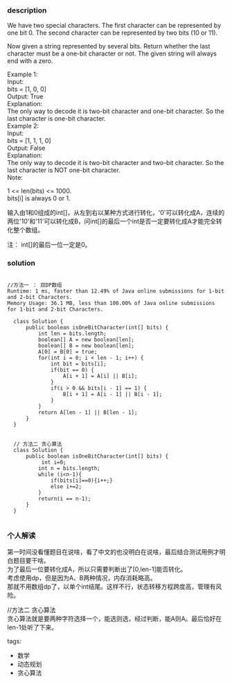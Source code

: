 ### description    
  We have two special characters. The first character can be represented by one bit 0. The second character can be represented by two bits (10 or 11).  
    
  Now given a string represented by several bits. Return whether the last character must be a one-bit character or not. The given string will always end with a zero.  
    
  Example 1:  
  Input:   
  bits = [1, 0, 0]  
  Output: True  
  Explanation:   
  The only way to decode it is two-bit character and one-bit character. So the last character is one-bit character.  
  Example 2:  
  Input:   
  bits = [1, 1, 1, 0]  
  Output: False  
  Explanation:   
  The only way to decode it is two-bit character and two-bit character. So the last character is NOT one-bit character.  
  Note:  
    
  1 <= len(bits) <= 1000.  
  bits[i] is always 0 or 1.  
    
  输入由1和0组成的int[]，从左到右以某种方式进行转化，'0'可以转化成A，连续的两位'10'和'11'可以转化成B，问int[]的最后一个int是否一定要转化成A才能完全转化整个数组。  
    
  注： int[]的最后一位一定是0。  
    
### solution    
```    
  
//方法一 ： 双DP数组  
Runtime: 1 ms, faster than 12.49% of Java online submissions for 1-bit and 2-bit Characters.  
Memory Usage: 36.1 MB, less than 100.00% of Java online submissions for 1-bit and 2-bit Characters.  
  
  class Solution {  
      public boolean isOneBitCharacter(int[] bits) {  
          int len = bits.length;  
          boolean[] A = new boolean[len];  
          boolean[] B = new boolean[len];  
          A[0] = B[0] = true;  
          for(int i = 0; i < len - 1; i++) {  
              int bit = bits[i];  
              if(bit == 0) {  
                  A[i + 1] = A[i] || B[i];  
              }  
              if(i > 0 && bits[i - 1] == 1) {  
                  B[i + 1] = A[i - 1] || B[i - 1];  
              }  
          }  
          return A[len - 1] || B[len - 1];  
      }  
  }  
    
    
  // 方法二 贪心算法  
  class Solution {  
      public boolean isOneBitCharacter(int[] bits) {  
           int i=0;  
          int n = bits.length;  
          while (i<n-1){  
              if(bits[i]==0){i++;}  
              else i+=2;  
          }   
          return(i == n-1);  
      }  
  }  
    
```    
    
### 个人解读    
  第一时间没看懂题目在说啥，看了中文的也没明白在说啥，最后结合测试用例才明白题目要干啥。  
  为了最后一位要转化成A，所以只需要判断出了[0,len-1]能否转化。  
  考虑使用dp，但是因为A、B两种情况，内存消耗略高。  
  那就不用数组dp了，以单个int结尾。这样不行，状态转移方程跨度高，管理有风险。  
    
    
  //方法二 贪心算法  
  贪心算法就是要两种字符选择一个，能选则选，经过判断，能A则A。最后恰好在len-1处听了下来。  
    
    
tags:    
  -  数学  
  -  动态规划  
  -  贪心算法    
